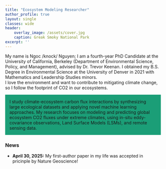 ```yaml
---
title: "Ecosystem Modeling Researcher"
author_profile: true
layout: single
classes: wide
header:
    overlay_image: /assets/cover.jpg
    caption: Greak Smoky National Park
excerpt: ''
---
```


My name is Ngoc /knock/ Nguyen; I am a fourth-year PhD Candidate at the University of California, Berkeley (Department of Environmental Science, Policy, and Management), advised by Dr. Trevor Keenan.
I  obtained my B.S. Degree in Environmental Science at the University of Denver in 2021 with Mathematics and Leadership Studies minors.  
I love the environment and want to contribute to mitigating climate change, so I follow the footprint of CO2 in our ecosystems.

<div style="background-color: #1b9e77; padding: 14px;">
I study climate-ecosystem carbon flux interactions by synthesizing large ecological datasets and applying novel machine learning approaches. 
My research focuses on modeling and predicting global ecosystem CO2 fluxes under extreme climates, using in-situ eddy-covariance observations, Land Surface Models (LSMs), and remote sensing data.
</div> 

### News
* **April 30, 2025:** My first-author paper in my life was accepted in pricinple by Nature Geoscience! 
